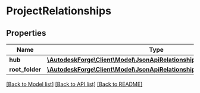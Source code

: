 # ProjectRelationships

## Properties
Name | Type | Description | Notes
------------ | ------------- | ------------- | -------------
**hub** | [**\AutodeskForge\Client\Model\JsonApiRelationshipsLinksInternalResource**](JsonApiRelationshipsLinksInternalResource.md) |  | 
**root_folder** | [**\AutodeskForge\Client\Model\JsonApiRelationshipsLinksExternalResource**](JsonApiRelationshipsLinksExternalResource.md) |  | 

[[Back to Model list]](../README.md#documentation-for-models) [[Back to API list]](../README.md#documentation-for-api-endpoints) [[Back to README]](../README.md)


